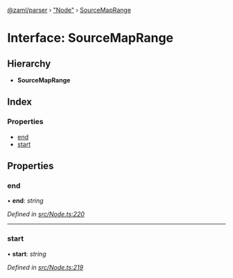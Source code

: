 [@zaml/parser](../README.md) › ["Node"](../modules/_node_.md) › [SourceMapRange](_node_.sourcemaprange.md)

# Interface: SourceMapRange

## Hierarchy

* **SourceMapRange**

## Index

### Properties

* [end](_node_.sourcemaprange.md#end)
* [start](_node_.sourcemaprange.md#start)

## Properties

###  end

• **end**: *string*

*Defined in [src/Node.ts:220](https://github.com/nexushubs/zaml-lang/blob/52476e1/packages/zaml-parser/src/Node.ts#L220)*

___

###  start

• **start**: *string*

*Defined in [src/Node.ts:219](https://github.com/nexushubs/zaml-lang/blob/52476e1/packages/zaml-parser/src/Node.ts#L219)*
